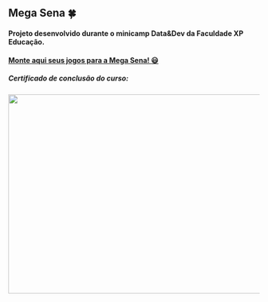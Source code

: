 ## Mega Sena :four_leaf_clover:

#### Projeto desenvolvido durante o minicamp Data&Dev da Faculdade XP Educação.

#### [Monte aqui seus jogos para a Mega Sena! :smiley:](https://pereiraaline.github.io/mega-sena/)


##### Certificado de conclusão do curso:

<img src="https://user-images.githubusercontent.com/104872541/185212440-99281d7a-672e-4940-8ddd-67a0c29e78ed.jpeg" width="600" height="400">



